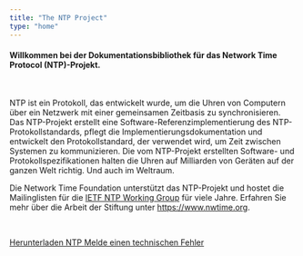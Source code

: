 ```yaml
---
title: "The NTP Project"
type: "home"
---
```


<section class="section pt-0 pb-0">
  <div class="container"> 

<h4 class=text-center>Willkommen bei der Dokumentationsbibliothek für das Network Time Protocol (NTP)-Projekt. </h4><br />

<p>NTP ist ein Protokoll, das entwickelt wurde, um die Uhren von Computern über ein Netzwerk mit einer gemeinsamen Zeitbasis zu synchronisieren. Das NTP-Projekt erstellt eine Software-Referenzimplementierung des NTP-Protokollstandards, pflegt die Implementierungsdokumentation und entwickelt den Protokollstandard, der verwendet wird, um Zeit zwischen Systemen zu kommunizieren. Die vom NTP-Projekt erstellten Software- und Protokollspezifikationen halten die Uhren auf Milliarden von Geräten auf der ganzen Welt richtig. Und auch im Weltraum. </p>

Die Network Time Foundation unterstützt das NTP-Projekt und hostet die Mailinglisten für die  [IETF NTP Working Group](https://datatracker.ietf.org/wg/ntp/about/) für viele Jahre. Erfahren Sie mehr über die Arbeit der Stiftung unter  https://www.nwtime.org.
<p><br /></p>
</div>

  <div class="container-fluid">
    <div class="row">
      <div class="mx-auto">
	  	<a class="btn btn-lg btn-primary mr-3 mb-4" 
	    href="http://www.ntp.org/downloads.html">
		Herunterladen  NTP <i class="bi-download ml-2 "></i></a>
	<a class="btn btn-lg btn-primary mr-3 mb-4" href="http://www.ntp.org/bugs.html">
		Melde einen technischen Fehler <i class="bi-bug ml-2 "></i></a>
      </div>   
    </div>
  </div>
</section>  